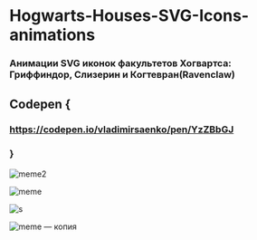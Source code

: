 # Hogwarts-Houses-SVG-Icons-animations
 
### Анимации SVG иконок факультетов Хогвартса: Гриффиндор, Слизерин и Когтевран(Ravenclaw)

## Codepen {

### https://codepen.io/vladimirsaenko/pen/YzZBbGJ

### }

![meme2](https://user-images.githubusercontent.com/56477695/132378647-d59efc49-757c-4555-92de-b2e2ffde0d19.jpg)

![meme](https://user-images.githubusercontent.com/56477695/132378659-389fd1b4-eb32-4c75-aab2-fd24d3060883.jpg)

![s](https://user-images.githubusercontent.com/56477695/132379675-198eab6e-cb6b-4f80-84cf-8863a179955d.jpg)

![meme — копия](https://user-images.githubusercontent.com/56477695/132378799-64f1668d-2af0-49b1-9f41-9e7c50f9bffb.jpg)
